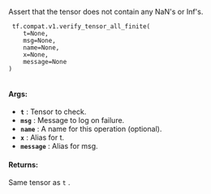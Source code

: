 Assert that the tensor does not contain any NaN's or Inf's.

```
 tf.compat.v1.verify_tensor_all_finite(
    t=None,
    msg=None,
    name=None,
    x=None,
    message=None
)
 
```

#### Args:
- **`t`** : Tensor to check.
- **`msg`** : Message to log on failure.
- **`name`** : A name for this operation (optional).
- **`x`** : Alias for t.
- **`message`** : Alias for msg.


#### Returns:
Same tensor as  `t` .

